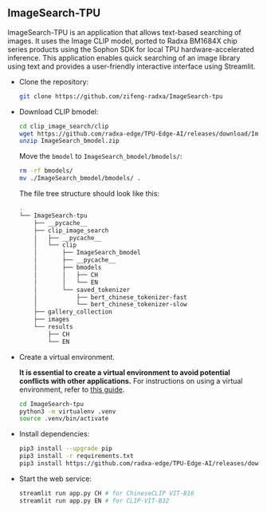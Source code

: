 ## ImageSearch-TPU

ImageSearch-TPU is an application that allows text-based searching of images. It uses the Image CLIP model, ported to Radxa BM1684X chip series products using the Sophon SDK for local TPU hardware-accelerated inference. This application enables quick searching of an image library using text and provides a user-friendly interactive interface using Streamlit.

- Clone the repository:

    ```bash 
    git clone https://github.com/zifeng-radxa/ImageSearch-tpu
    ```

- Download CLIP bmodel:

     ```bash
    cd clip_image_search/clip
    wget https://github.com/radxa-edge/TPU-Edge-AI/releases/download/ImageSearch/ImageSearch_bmodel.zip
    unzip ImageSearch_bmodel.zip
    ```

    Move the `bmodel` to `ImageSearch_bmodel/bmodels/`:

    ```bash
    rm -rf bmodels/
    mv ./ImageSearch_bmodel/bmodels/ .
    ```

  The file tree structure should look like this:

    ```bash
    .
    └── ImageSearch-tpu
        ├── __pycache__
        ├── clip_image_search
        │   ├── __pycache__
        │   └── clip
        │       ├── ImageSearch_bmodel
        │       ├── __pycache__
        │       ├── bmodels
        │       │   ├── CH
        │       │   └── EN
        │       └── saved_tokenizer
        │           ├── bert_chinese_tokenizer-fast
        │           └── bert_chinese_tokenizer-slow
        ├── gallery_collection
        ├── images
        └── results
            ├── CH
            └── EN
    ```

- Create a virtual environment.

  **It is essential to create a virtual environment to avoid potential conflicts with other applications.** For instructions on using a virtual environment, refer to [this guide](Virtualenv_usage.md).

    ```bash
    cd ImageSearch-tpu
    python3 -m virtualenv .venv
    source .venv/bin/activate
    ```

- Install dependencies:

    ```bash
    pip3 install --upgrade pip
    pip3 install -r requirements.txt
    pip3 install https://github.com/radxa-edge/TPU-Edge-AI/releases/download/v0.1.0/tpu_perf-1.2.31-py3-none-manylinux2014_aarch64.whl
    ```

- Start the web service:

    ```bash
    streamlit run app.py CH # for ChineseCLIP VIT-B16
    streamlit run app.py EN # for CLIP-VIT-B32 
    ```
